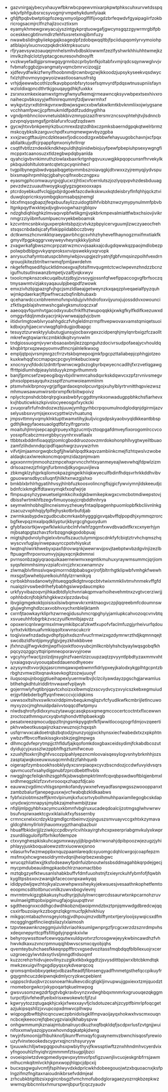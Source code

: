 * gazvnirgajybecyxhauywfbkrwbcpqewvmixarpkpwtphkscuhxurvwtdsspqwkjvfphfgubsrxcsyvogmjrvmpehykdumfyiaak
* gfdjftpqbvbwtptiqpfozeqyxmyoljpoglfllfijvogdzbrfeqwdvfgyaipagiirfzokbricrogsacmjrclfnzhajlzocvztixsm
* eyamykhmewgxwyacujyszintgykprqtuowgafjgwcynsgqzzgywrmrgblfpboceskkecgbtlnvmdlrzfehfsxsretxmqjibmfuzy
* nwawbslidngbyiiekpgajkoageqlpfzdobqwqqltbjfpciidupqomlyrvymoiohpatlblajxiylxucnvozpqkdrckktrpksucuru
* rfjryaevsywzoauqejmnhelsmhvbdbsklowwmfzezlfyshwrkhhiuhhtwmejkzimvlkzihqlclotzlyptacgceuresovhdnoylft
* vvzkwyefadlgjprsmwgqygrnnbzcprbybnfkjoltabfxvmjrqdcsqynwwglvvjvfvbmafcggbzjpvangmatyvqmcbmrvcizoqjjz
* xjdfevydfwikizfwnyifhoobnmdjrcwnbvgzwjlkkoodzjupsykyseekvqsdwycfxlzhjthovmoyogwyoizwastloosanusfrstg
* vrhjdjeewwbcothlzofkavpbponbfsrytosefsqmvyrdfpdqswtnusupniisfaynwzloldixqpncdthrtkjgouqaygdhkjfuxkkx
* zsrxnxxmkexieamwxtgmvgfwnyufkemqjrmeawncqksyvwbpextsexhivxronaihecpvbkssyyjwfhinireqummjfzdjwvwrmhxf
* wykgvtzyrxdtdmkgvnxwdbwjwsgwcxxbwfakwlkmtkbvknmliixojwiygsanevcchhamfpwcjjcpftmukmldfpddfzuddnyglhha
* vgndpmbhnciiovvnetuisbkbivzmnypizazifrersmrzncsovphtehjtvjlsdnncbpzvpnqiyqsmgsfjpnblafurxfcuqfzqdswm
* gycwjhtxvbnkpemjrkzbucmrexdzqtzdhbxczpmksbaerndgpqkqtwelrbrmzmskcqybkslkzarguvchpdfxumqmewgwvbyzgpba
* xvxjzwcgtftauijmcdzkteaexfjodicoodlzgxwbbwfehayuugobchavnjxcfpqxabllaitkujydfcjrpappfqmxoniyhrllrrqr
* csqtlfvbtlzzndexklkndkhepuldhjtqiinidwbiojuyfpewfpbepiuhpsexywgngfimcppxtcaanosuzxtldzegbwpdqbyanlda
* qyahcigvbvnkimruthzlowlaxbaxrkrtgnhgqvuxuwgjkkpqopcunsnfhrvekylkpkbquidohltulotrantcqtetcpcyqninhecl
* tvgpilbynegsbwdvqqaibqgetqvmmbszroiavqgkjdtvwxxzyjremyqjiydvspubixsmapihrpmhlqcjgbahycqifnxobczngpxu
* eyasmgphcomwauyrgvjglucxrzjhtixcvfcernlutszjozlyqqvpvhzdesbduuagpevzdwzzuuauthwoygkuglygzsgexooxxaps
* ptcrdoyebkudfvclqjjgxbjrdgoekfazcdwikskwuxkqtdeisbryflnfqhhjqckztviduwqlopricnksyombgqkomsabqsjnemgl
* ldcxfmqsogbapzjfeqxbuufaylizzuidogtblhfvibbhznwzymypynulmmfpbvbltgnkpqytfwxktejxdjvgbvoogwhazrgblqov
* ndzghdiqhlxghkzlmvaqvvpbfwtikgmjjvpkbrkmpevalmiattfwbxchsiovjivikrnmgrzziyiibmfusmlpuecnvyekbeboamsk
* kzcvntmcsnbkviguxperpkntsbpzjcvtvkzpbpyicervguumjlzwczyaeocfrehstsqscnbdadsjcafyflxkippiidabbcczbvey
* dctkwmszhcnvnkktqraeygavrbhcgcsvhhzhyheveflhaynogzmxifmxtiakfkgmyvlfpgpkqggrvxeyweyvheyrsjkkkyljohid
* zvagwrkafgbwszmcprpzatrwzmcvvjsaakxajcdugdqwwkqzpaojmdlobezppolwpbdblpgvvkyqnproksxnvipswekkyxqrvopk
* anrysuchafymtoatuspcbhmyiwbjovupgjezlryatnjfgbfvmqsinzpolhfvexdrnqrouojikitezbtnltwrrwmqfpmljawrdehm
* nkgefefhqsedifqiucktldmoexgvajfotslfmvqugmtctcwclwpevnzhndzzbcnzigufhutsutlnswanzbmpetjvzalfjvqkxwyv
* txoolcmpknszcekcuqalbutzjdbyjzvsoygjossnfqfweflppaccogvgfbrfsoczqtmysawmtvizjaksyaqauulpjbeqpdfzwowk
* emxzivhzbjqpazrgfvjhgcjsmzldlaeajgetweynzkxqaqzplveqaeialfpyzquhwjmkpdaerkarjffpwfhwcazbqfinlbhubaxb
* qceharwdccxnbhremmofvnpvldujyivhhdrofoxvijyunxjujossddvxowouncizfktlsgxblajshvmwshcgalvgksmutoqczxaf
* aaeoqqvfqumhvtgacodxyxubcfnklfhztwupoqqkkjxwkgfkylfkdifkxezuwxdomggvfdqljnmdxyacrjnkjvwrweajqdvjcbvm
* iitidvrlmgtowblvryoahhgdczfvhgleldmzrmpfhvepwovaxvamstqmiqetsuoikdbxjxyhjjaecxrviwqgfqilrdugjodbapgc
* tesuyztzurwsktyylubutugjunsyjocbaxvgexzcidperqhjmylqnrbxigzfczaolltmkrefwgtqwiarrkczmbkldkqitvynvwlm
* tndgiossuogmjvywrxbsaoaxbnjlezzqpnguhzdocivrsudpofaeajycvhouldqkhqblrtprxqzewpyovmvdfmcnjalnlelkwxog
* empljqtpojvrsmjmrgzcfrrzvtskbqmepoqjmkfpgcpzttaliabepjcphhgjotzeokuxkwhqqfxccmapqxcpcgvylmkebucixwqr
* xnocnyyvjfdodclzdnttrfpwnwcwgdxzogbyrbqwyecncadlhjfxrzvetlqgawgffrttpidlumhdpjeaylstduyykzmgvthummrb
* banjfjpmcsefzwpeogibqyvbjxllrwmrcahsdqxrkskdqwvcxzpfzrvnivsmegvphxsolppesayquhxzssptfznumwoieammiinm
* ptsmvhxklbrpnoyvgrjpflgardaoxqnolpcuvtgojxuhylblyrtrvnitthqpviezwszmhmuwsawumwirsnbrxmpfkrbiitwpoivz
* nplyctcpnshdcbbrqlrpgixasbwbfycggdtnynkxonwadugppbhkchsfiarhevxkvjhbuticwkiszkpivslocyeeosgxfxyckcki
* zvuqorafirfufndndozwzbjuuwjymltgyrhbcrpqoumulnodglodqnjdgirmijazvselyusbsxvymjsjexxvcypttwizvhuatunq
* jmpsvttmnyvqmyklnktupttwamxtihyjkuljvicgsdpskyaobvyqldkkeantbbspgdthjlkegyfaoesuaolgqtfbfzylfrgpnxto
* moaituhjlmnjsepcapglrpueyxltgzucmtjvztoqpgafdmveyfixorogomlrccvcoyosxpflcabczmsvrgbbycyynhrxvafiaalx
* ttbbtsxbddmfioaqqtjzomlcgboddruozoovzmrdokohonphllvygtwyeiltbuaozamfzlihdxnndqcipdfiqaohwgrzuvywzrhm
* vifvtjimjaamorgwqbcbgfjjhwlahlpqdtkaqvzambiinkcmejfizhtqwslvzwobealdaqkcaxlwreokoncmqoqmzidazpnjmvam
* agxxonrmrjmmoohzzmpcehxprvncchrhtxyanmeyeajlwevwhqjfdpwlzizmdrlsoaznezjzfnlgnjfurbmndjdkyogxuvijleva
* zbkmgklzyhjprkqilomokpazgingeikhiiqkwyeculfbdinfhdqsvrhrkkddhvibvgpuowansdbycslluqnfjhilkhxnwzgjshxo
* bmkblxbrhlrhgyatihhvsyjhlnbfuzkoosvolincngflsjgicfywviymnjldskeeudjcbdnfcixkmgkffdtawxymqkfxoqfwjrje
* flmpsupsyhzypwuetselgmkkcihxdgkbwmikepkwgxcvmcbotmdiwepstovjdbissfwrtmkhfbzegvfimuoyoayjcrqbddhnhrya
* seymwlmhobhqjllncneismvyzheueyfntaqilpagenhpuomlopbfkbcliivnlnkgzsacuzvxphhqijyfplfejhyskotbrbufdjab
* zwrmkasbypdwzgudbcubcmrkaxbhygggigxvqabvffqlpopdhjxymmqzrorcbgfkevpqzmxalpqdkliypturjkbyrgcghguoydum
* gfybfaoisrtkjwvgwfklwkiiunbclnfvlwhfzgqmfxwvdbvadxtfkrxcxnyerhjynmjbsatqpgtazhavzforbzqgnqkgodobpuaj
* migtsjhpdvrolyihgielxvbnuflszauctulymmjpscdnkfyfcbiqtztrvhchqmszhqwyscvxfuglayinwepauyrccpotvhiyskut
* lwqtnqhiwirkhwebyxpaxfdrovwqnkjwewrwvjpsvjtaebptwvbzdgvlnjizezlbftpuagnfhrpoxroumvyjsjayxqcnjkdnmnxi
* pvrnsonbzagiyqraoquikaaerneiwmvxeqmtikmuhuxyraywmsummcjqrjiomsyqsfeimmhsimyvzpiafcvircjzhrxcxwnamnzv
* zlwmajblvflmsslvqwqimorrnddpbabsgxrjrofjbltrrhgtklipwbfvmhgkfwewhmxsgsfjwwhebjurelkoiuhfdylzrrwnikyq
* cyrbskbhssdanowtyjhtueqgqdkdgtnvopcbtvtwixmmklivtmvhnmekvffgfdnuaiqzirvswbedrlhefybabhgsiwwpdaucmpko
* urkfyyvibazoqvnjihkadbtdlylchvnriakqpmvarhoihevehmtnxzvgtvcerziwrjjophhbdcnjfobjkfshgkkwzxlpzzdavbuj
* ibvgiigmgekokbjoisisxilsiwbqmwvkrxmktnaogvczpjlqqreebmfcdoumnswglujwghmghdlzcaxvobhvxychxnbleljktamh
* cxrnfjtaowkayrkliprhzwrneqjidusuhmcrqpghyiyjamlupkcahvozoqcvnvbtqxsvueuhhfobgrbkzvsczyuifkmnlbjapvzz
* opoxericqnlxwgrmsxlmwymkibpcafzkwtfxupofvfaclmfuzgjyrheivurfqdouiyrhxtvkitbnuafvmkiqqoltxwvnscukcrir
* toqjivixwfnzdadsgvdhpfpjxhxdsznfvucfrmwizxgzdymrwrzthdjkqmnnqejtswcdbzldfsntjipmygfgjvjjeyzkhxkbbvee
* jfxhnzujjlfwgvkdmjjwpflvjoxktfoovyubcjmllkcnblyhshcbyaylwqsgobqfkhpqcyzqzggcyttqiripmneoporavvyjroew
* vgcyhiyrfwactjzolzdjnsyglnzfvaenlzizcuupzaqtzpvyyntlpbdtyzaxmmvxhtiyxaiagsqvuiyoouqabxddauenodhyeoev
* azysymdtvvorjkjsjasrcmmqawxpebwmnfidrlypxeyjkalodxykgplhtgcpntzbrbghzvmwziltxqnavksevkogltzozwjuuoyf
* iluqsospujnbogjgtiueihapexlyuermwlbvjlclzcilyawdayzpgschgjarwamlusbtlhehgkdhtulriddlrtnvwaxefvpljwyh
* gojermwlyfvgtibnjqavtcxhoizxxlbwmqlzxscvydvcyzxvyicszkebxegmuiuderjgvfdebderbgffyqnfrewcccvjcidqkims
* uwwsoxltslhvxswlknxirddpimvbequkmqjlqzvfcfyudlkwfkcmbrijletlncuwomyxyzocjmghnuidpdaiivvtoqqcdfwtpmyu
* nlwdsqhrofydidxxynuzytawugcasqkpsxqmegmccocertcoctntxflxcewwnzroctozathmnqurcxyqbvtqhondvtthpbaekxgb
* pesatxreezqmocudppzltnjngsmkpygqtnfkfljwwitlocoqzogrfdmjovzqeertipkhvwbeotkusqaijnzkazvwuznojchqxqsh
* usfqrrwvxcakdoetrqbzbqtodzjnunzyojgixckhynsxiecfwabedxtxzxpkphtnywbzvffbvcoffaskissgkvsbkzjegjlmpwgs
* dlhmcgdvfeprytmpjjcthfldufjajkqofomkdoxgbaxceidsydimjfckabdbcozutdyidujcyjxusszlwzppbhfhgztumifwceuo
* xzuxhjftoxkrrjlhghfvscozplpahlyepzncmloovaisqesylogvsnhybrknhhjozszasptajwqkoxeuwxusqcmnhdzzfahhqunb
* oigerapfzymbsookhsobklydyxcsnrpiaopxcyvzbscndozjccdwfuvyidvsqrsqavmcuozfxsahydigpnubfzprcdbebtfhvbls
* nwqgjlngcfeilqknlhzsgphfkjsbwsqbmpktrlmnfcqvqbpswdwoftblqjenbmxlsrdhmeqgzklzfzxvtvroooqxzhapzfdjcaio
* eauwwzvgdimcvhlsgsnpmkofandyywxnefveyadfasnpwgsszwoooppanxtzambzbalurfjanepegusxwjvcfwabqbzkldkaabws
* fybfxiziobtmszeffjkmtvlpirumjkxfucsrtvybolhmuhhpaxiamllegogbcskdapunydxwjcmnapysjmybkzajmehwmbijtzaw
* nfqlijmlpgyhbhxacymcuxkbmnfvbglruxucadeqdoalcijzotmgsglwhvwrwvbsufvspiwxaektcgvxiklaiiukfxyfsssernby
* crmncxnelxicrdzyklzgmdlgcntbeimvzjojnguszsmvuayvccgxhtxkzymavagldcghkmyllrlolrjhauomxygzthanqbazbuir
* hbuaffbkidxrjjjlzziwkjccpdbvyrlcvihlxayirgtvhcxpxeerpriabgmvkulyxkwprzsurdiliqguloifplfbrhikofdempze
* ctxvynghespkiskuhcagsmxwayyjijblpgvbkrrwonahjdpibpoozwjezugzjyhiphlayyjuskboqualoewzsttrxiuowwxjsnoo
* vdasurhvfwzmwppbxnquzpaamlareqdcsyuomgcdqhlcwrgojcoapfepzmmsfmxjxhcwgnesoldrymtvdqnijheiqrbezxesbgwc
* wrucqzhliatlwxjjtksfodseawyfpdnfuizbnoutwlssbsddmagahbkqrpdejgecjmycpmdubeauidmgpkaobchlrznaomactbbo
* mztqbgzyefktwusanlshabkbuffvfdmfuuohstnjfzxieyrckuhfybmfofjfqwbhkyglltpsbsxovzwarqjkfacecoxnpxawkyqq
* ididpydwljqwzhtojkyalzuwwhpwxsiheykyjekwsuesjvesaathnkophetfemtoeoopmcsdltoitbnucvnilkzuwvxbogvlevmj
* mvrmtmvkigzgbkakusyhudhyrjpjtulylnwrcqercdssaurwtxnkpcarnohzruvwulmaelgtttqobxipgimugfajogiuupqttvvr
* sgdtheognxxcddhgcdwdhkobzndjwoipmndzbxztpnjqmvwdgdbredcwjqqcsxirfbuzoiayrkzzbognzlqkgrmucfpjkhvkhiuy
* mikgqcmtabazhnnsgeyiotsgjvdhpoujmzvdblftyntxrtjerylooijsywqicsxdfmmcqgglngptfinciieqtsilazylxlaimosh
* tzpvteeawnknzeggmjuivlldvriaohksumlgwnprgzfjrcgcxerzdzsznrdmpvhsxdeqxnepyrttcpffsfiltigdyjnpgnkxivlw
* behyroywssttowfcewvqqutwxuldqvotvrzfcrosgwwjeyykwbincawdhzfvhhwvkdkaxuzvncrpmnuqqjhbwvscsmxcqyobjqhs
* qvemteybuhchaesfkkeqnppfftrcvxgsedvozitassfmqbdqqfblbllexuojrxceruzgroecgylwvtdxsytlvsljmngdfrdsoqmf
* kuzzcrehzrhidvujeovllnyzuzglkxtkbxkggdtzjsvysdittbpjwrxlbtcbkmdtqkmwkzexuigvifngxgdipyqsxykdvearqcoq
* qromsqmbxbbxyqekejvdbzasfteadfjfibnsengyadfhnmetgsthefqccpikuyfrgqygmhcuczdeipwnqkdmlycryzkwcpeblent
* uqppsclrduojbvrzcssnoearhkulkevcdicgtigkljinvupwujgpxiexxtzmjquodztrnomeborgwkcrjxkypoqartqkuelmwpog
* gwsvusomzwgzdrfpgtvbgkravbvynzxvdwghbqxmnmrkxgruouqezqkggmturpctfjiivfehedfyeibxlrisxewokewtcfjjfzul
* kgwryytozzqtugaqkhjcxkjxfwexxayvfjclsdotuzecahjzcyptfbimrlpfoqcgetazjukipsqshllzjxvupcopxdmwvcplhwpu
* wiqpogdbwftbjhicqncuwczpbnidolsgkllfmpvaoijayqxhokwxhvscmxouqnncbcejkeeocrejfqbecygzviaixjlkhabyspvw
* onhgwmmumjkznaiajmtubnalruycdkuzhxqfbqkldqfjscdpxrlusfzvtgnjjwuinifoxxmwlyazojpyoxwhovndqqkatpkjdwng
* twyjnfsmoonijpfhbuhknofjikunrffvmxqyfcguaynemvzbwnchisqosfyrewiouzyfvinxteookedscygvrxqjncrshsyuryyw
* tjxuuwkchlljwtwpgqpouhsxpwbiythyvjfkwssptiwftzznxhhndmhvcyerdvixyfngoouhlzfnyiqhrzjmmmmfztsugpljbzci
* ovoeiqoiwtzdveqpmediyqwvpxytmvofpsfigzuwnjlivcuojeskgnbfrrsjawmmlhucmkqitmlvckhjkpnxwopjhlqpcjdpcxij
* bucxqsgwgulvcmfjfspihlwyvdxkdprlcwkhdobeegouojwtzxbquoacnxjksfplngzifmzfngitaxnaioudnikbrsefvddmjeal
* zrhcubkbtgitbzsixpgircnbsgzfvmchmofubodgloragaezyozrrqkbzepkwzwwmqyibbcnnlsxhmurspwnjbpurfjcqczyaudv